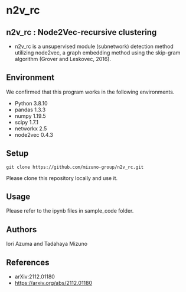 # n2v_rc

## n2v_rc : Node2Vec-recursive clustering
- n2v_rc is a unsupervised module (subnetwork) detection method utilizing node2vec, a graph embedding method using the skip-gram algorithm (Grover and Leskovec, 2016). 

## Environment
We confirmed that this program works in the following environments.
- Python 3.8.10
- pandas 1.3.3
- numpy 1.19.5
- scipy 1.7.1
- networkx 2.5
- node2vec 0.4.3

## Setup
```
git clone https://github.com/mizuno-group/n2v_rc.git
```
Please clone this repository locally and use it.

## Usage
Please refer to the ipynb files in sample_code folder.

## Authors
Iori Azuma and Tadahaya Mizuno

## References
- arXiv:2112.01180
- https://arxiv.org/abs/2112.01180
